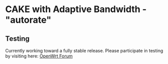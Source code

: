 # CAKE with Adaptive Bandwidth - "autorate"

## Testing

Currently working toward a fully stable release. Please participate in testing by visiting here: [OpenWrt Forum](https://forum.openwrt.org/t/cake-w-adaptive-bandwidth/108848/1618?u=_failsafe)